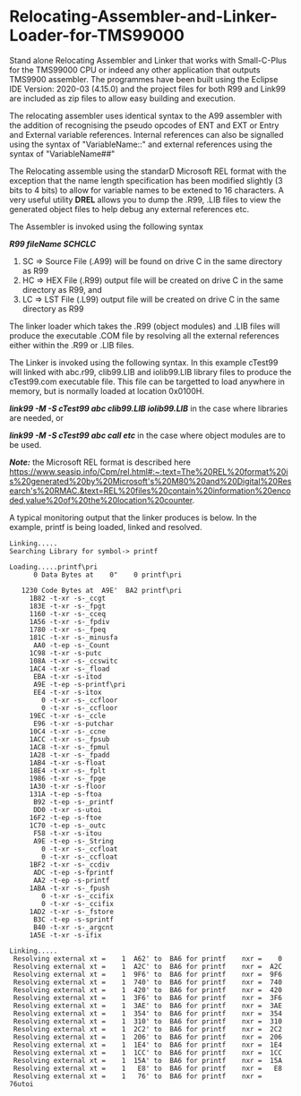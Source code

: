 # Relocating-Assembler-and-Linker-Loader-for-TMS99000
Stand alone Relocating Assembler and Linker that works with Small-C-Plus for the TMS99000 CPU or indeed any other application that outputs TMS9900 assembler.  The programmes have been built using the Eclipse IDE Version: 2020-03 (4.15.0) and the project files for both R99 and Link99 are included as zip files to allow easy building and execution.

The relocating assembler uses identical syntax to the A99 assembler with the addition of recognising the pseudo opcodes of ENT and EXT or Entry and External variable references.  Internal references can also be signalled using the syntax of "VariableName::" and external references using the syntax of "VariableName##"

The Relocating assemble using the standarD Microsoft REL format with the exception that the name length specification has been modified slightly (3 bits to 4 bits) to allow for variable names to be extened to 16 characters.  A very useful utility **DREL** allows you to dump the .R99, .LIB files to view the generated object files to help debug any external references etc.

The Assembler is invoked using the following syntax

***R99 fileName SCHCLC*** 
1.   SC => Source File (.A99) will be found on drive C in the same directory as R99
2.   HC => HEX File (.R99) output file will be created on drive C in the same directory as R99, and
3.   LC => LST File (.L99) output file will be created on drive C in the same directory as R99

The linker loader which takes the .R99 (object modules) and .LIB files will produce the executable .COM file by resolving all the external references either within the .R99 or .LIB files.

The Linker is invoked using the following syntax.  In this example cTest99 will linked with abc.r99, clib99.LIB and iolib99.LIB library files to produce the cTest99.com executable file.   This file can be targetted to load anywhere in memory, but is normally loaded at location 0x0100H.

***link99  -M  -S cTest99 abc clib99.LIB iolib99.LIB*** in the case where libraries are needed, or

***link99  -M  -S cTest99 abc call etc*** in the case where object modules are to be used. 

***Note:*** the Microsoft REL format is described here https://www.seasip.info/Cpm/rel.html#:~:text=The%20REL%20format%20is%20generated%20by%20Microsoft's%20M80%20and%20Digital%20Research's%20RMAC.&text=REL%20files%20contain%20information%20encoded,value%20of%20the%20location%20counter.

  
A typical monitoring output that the linker produces is below.  In the example, printf is being loaded, linked and resolved.
```
Linking.....
Searching Library for symbol-> printf    

Loading.....printf\pri
      0 Data Bytes at    0"    0 printf\pri

   1230 Code Bytes at  A9E'  BA2 printf\pri
     1B82 -t-xr -s-_ccgt     
     183E -t-xr -s-_fpgt     
     1160 -t-xr -s-_cceq     
     1A56 -t-xr -s-_fpdiv    
     1780 -t-xr -s-_fpeq     
     181C -t-xr -s-_minusfa  
      AA0 -t-ep -s-_Count    
     1C98 -t-xr -s-putc      
     108A -t-xr -s-_ccswitc  
     1AC4 -t-xr -s-_fload    
      EBA -t-xr -s-itod      
      A9E -t-ep -s-printf\pri
      EE4 -t-xr -s-itox      
        0 -t-xr -s-_ccfloor  
        0 -t-xr -s-_ccfloor  
     19EC -t-xr -s-_ccle     
      E96 -t-xr -s-putchar   
     10C4 -t-xr -s-_ccne     
     1ACC -t-xr -s-_fpsub    
     1AC8 -t-xr -s-_fpmul    
     1A28 -t-xr -s-_fpadd    
     1AB4 -t-xr -s-float     
     18E4 -t-xr -s-_fplt     
     1986 -t-xr -s-_fpge     
     1A30 -t-xr -s-floor     
     131A -t-ep -s-ftoa      
      B92 -t-ep -s-_printf   
      DD0 -t-xr -s-utoi      
     16F2 -t-ep -s-ftoe      
     1C70 -t-ep -s-_outc     
      F58 -t-xr -s-itou      
      A9E -t-ep -s-_String   
        0 -t-xr -s-_ccfloat  
        0 -t-xr -s-_ccfloat  
     1BF2 -t-xr -s-_ccdiv    
      ADC -t-ep -s-fprintf   
      AA2 -t-ep -s-printf    
     1ABA -t-xr -s-_fpush    
        0 -t-xr -s-_ccifix   
        0 -t-xr -s-_ccifix   
     1AD2 -t-xr -s-_fstore   
      B3C -t-ep -s-sprintf   
      B40 -t-xr -s-_argcnt   
     1A5E -t-xr -s-ifix      

Linking.....
 Resolving external xt =    1  A62' to  BA6 for printf    nxr =    0
 Resolving external xt =    1  A2C' to  BA6 for printf    nxr =  A2C
 Resolving external xt =    1  9F6' to  BA6 for printf    nxr =  9F6
 Resolving external xt =    1  740' to  BA6 for printf    nxr =  740
 Resolving external xt =    1  420' to  BA6 for printf    nxr =  420
 Resolving external xt =    1  3F6' to  BA6 for printf    nxr =  3F6
 Resolving external xt =    1  3AE' to  BA6 for printf    nxr =  3AE
 Resolving external xt =    1  354' to  BA6 for printf    nxr =  354
 Resolving external xt =    1  310' to  BA6 for printf    nxr =  310
 Resolving external xt =    1  2C2' to  BA6 for printf    nxr =  2C2
 Resolving external xt =    1  206' to  BA6 for printf    nxr =  206
 Resolving external xt =    1  1E4' to  BA6 for printf    nxr =  1E4
 Resolving external xt =    1  1CC' to  BA6 for printf    nxr =  1CC
 Resolving external xt =    1  15A' to  BA6 for printf    nxr =  15A
 Resolving external xt =    1   E8' to  BA6 for printf    nxr =   E8
 Resolving external xt =    1   76' to  BA6 for printf    nxr =   76utoi  
```
